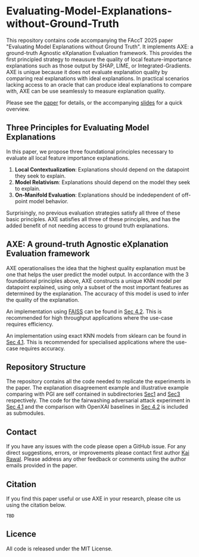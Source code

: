# Evaluating-Model-Explanations-without-Ground-Truth

This repository contains code accompanying the FAccT 2025 paper "Evaluating Model Explanations without Ground Truth". It implements AXE: a ground-truth Agnostic eXplanation Evaluation framework. This provides the first principled strategy to meausure the quality of local feature-importance explanations such as those output by SHAP, LIME, or Integrated-Gradients. AXE is unique because it does not evaluate explanation quality by comparing real explanations with ideal explanations. In practical scenarios lacking access to an oracle that can produce ideal explanations to compare with, AXE can be use seamlessly to measure explanation quality.

Please see the [paper](./Paper/preprint.pdf) for details, or the accompanying [slides](./Paper/FAccT25-Slideshow.pdf) for a quick overview.

## Three Principles for Evaluating Model Explanations

In this paper, we propose three foundational principles necessary to evaluate all local feature importance explanations.

1. **Local Contextualization**: Explanations should depend on the datapoint they seek to explain.
2. **Model Relativism**: Explanations should depend on the model they seek to explain.
3. **On-Manifold Evaluation**: Explanations should be indedependent of off-point model behavior.

Surprisingly, no previous evaluation strategies satisfy all three of these basic principles. AXE satisfies all three of these principles, and has the added benefit of not needing access to ground truth explanations.

## AXE: A ground-truth Agnostic eXplanation Evaluation framework

AXE operationalises the idea that the highest quality explanation must be one that helps the user predict the model output. In accordance with the 3 foundational principles above, AXE constructs a unique KNN model per datapoint explained, using only a subset of the most important features as determined by the explanation. The accuracy of this model is used to infer the quality of the explanation.

An implementation using [FAISS](https://github.com/facebookresearch/faiss) can be found in [Sec 4.2](./Sec4.2-BaselineComparisons-Figure6andFigure7). This is recommended for high throughput applications where the use-case requires efficiency.

An implementation using exact KNN models from sklearn can be found in [Sec 4.1](./Sec4.1-DetectingFairwashing-Table2). This is recommended for specialised applications where the use-case requires accuracy.

## Repository Structure

The repository contains all the code needed to replicate the experiments in the paper. The explanation disagreement example and illustrative example comparing with PGI are self contained in subdirectories [Sec1](./Sec1-ExplanationDisagreement-Figure1) and [Sec3](Sec3.2-IllustrativeAxeExample-Figure4andFigure5) respectively. The code for the fairwashing adversarial attack experiment in [Sec 4.1](./Sec4.1-DetectingFairwashing-Table2) and the comparison with OpenXAI baselines in [Sec 4.2](./Sec4.2-BaselineComparisons-Figure6andFigure7) is included as submodules.

## Contact

If you have any issues with the code please open a GitHub issue. For any direct suggestions, errors, or improvements please contact first author [Kai Rawal](mailto:kaivalya.rawal@oii.ox.ac.uk). Please address any other feedback or comments using the author emails provided in the paper.

## Citation

If you find this paper useful or use AXE in your research, please cite us using the citation below.

```
TBD
```


## Licence

All code is released under the MIT License.

